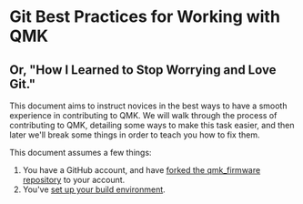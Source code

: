 # Git Best Practices for Working with QMK

## Or, "How I Learned to Stop Worrying and Love Git."

This document aims to instruct novices in the best ways to have a smooth experience in contributing to QMK. We will walk through the process of contributing to QMK, detailing some ways to make this task easier, and then later we'll break some things in order to teach you how to fix them.

This document assumes a few things:

1. You have a GitHub account, and have [forked the qmk_firmware repository](getting_started_github.md) to your account.
2. You've [set up your build environment](newbs_getting_started.md#set-up-your-environment).
